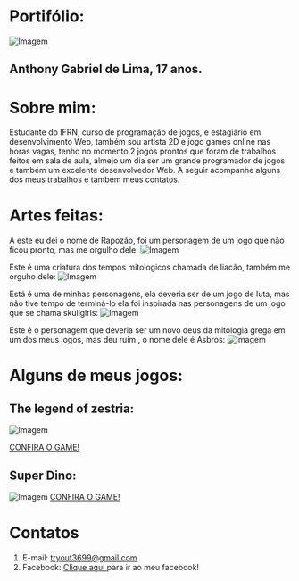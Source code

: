 # Portifólio:
 ![Imagem](minhafoto.jpg)
## Anthony Gabriel de Lima, 17 anos.

# Sobre mim:
 Estudante do IFRN, curso de programação de jogos, e estagiário em desenvolvimento Web, também sou artista 2D
 e jogo games online nas horas vagas, tenho no momento 2 jogos prontos que foram de trabalhos feitos em sala de aula, 
 almejo um dia ser um grande programador de jogos e também um excelente desenvolvedor Web. A seguir acompanhe alguns dos
 meus trabalhos e também meus contatos.

# Artes feitas:
A este eu dei o nome de Rapozão, foi um personagem de um jogo que não ficou pronto, mas me orgulho dele:
![Imagem](Correndo-save-1.gif)

Este é uma criatura dos tempos mitologicos chamada de liacão, também me orguho dele:
![Imagem](Liacaoo-andando.gif)

Está é uma de minhas personagens, ela deveria ser de um jogo de luta, mas não tive tempo de terminá-lo
ela foi inspirada nas personagens de um jogo que se chama skullgirls:
![Imagem](AGRVAI.gif)

Este é o personagem que deveria ser um novo deus da mitologia grega em um dos meus jogos, mas deu ruim , o nome dele é Asbros:
![Imagem](AGRFOI.png)


# Alguns de meus jogos: 
## The legend of zestria:
![Imagem](The-Legend-Of-Zestria.png)

<a href = "https://gabfelix.github.io/The%20legend%20of%20zestria%202.0/" target = "_blank">  CONFIRA O GAME!  </a> 
## Super Dino:
![Imagem](Super-dino.png)
<a href = "https://lemuelmarques.github.io/SUPERDINO/" target = "_blank">  CONFIRA O GAME!  </a>
 <!-- 1. Adicionar um Link (url):
  [Clique aqui](https://pbs.twimg.com/profile_images/505770595422699521/n8bFETLR.jpeg)-->
  
 <!-- 2.Adicionar uma imagem da internet:
  ![Clique aqui](https://http2.mlstatic.com/caneca-porcelana-geek-simpsons-hommer-D_NQ_NP_646731-MLB26105730119_102017-F.jpg)-->
  
  <!--3. Adicionar uma imagem do computador (arquivo):
  ![Imagem](soul-eater-1.jpg)-->
 
  <!--4.Adicionar um link que seja a imagem:
  [![Imagem1](813479_1.jpg)](http://Twitter.com)-->
  
  <!--5.Adicionar um link que seja a imagem e que abra em uma nova guia:
  <a href = "http://google.com" target  = "_blank" > ![Imagem](soul-eater-1.jpg) </a> -->
  
  # Contatos

1. E-mail: tryout3699@gmail.com
2. Facebook:
<a href = "https://www.facebook.com/anthony.gabriel.1272" target = "_blank">  Clique aqui  </a> para ir ao meu facebook!



